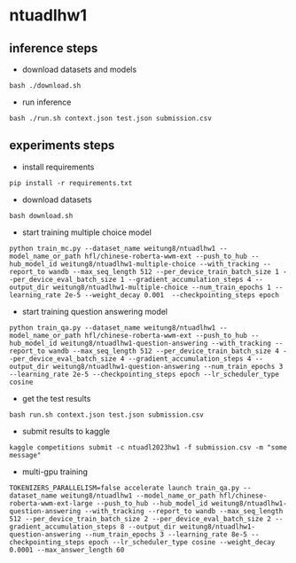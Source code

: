 # ntuadlhw1

## inference steps

* download datasets and models

```bash ./download.sh```

* run inference

```bash ./run.sh context.json test.json submission.csv```


## experiments steps

* install requirements

```pip install -r requirements.txt```

* download datasets

```bash download.sh```

* start training multiple choice model

```python train_mc.py --dataset_name weitung8/ntuadlhw1 --model_name_or_path hfl/chinese-roberta-wwm-ext --push_to_hub --hub_model_id weitung8/ntuadlhw1-multiple-choice --with_tracking --report_to wandb --max_seq_length 512 --per_device_train_batch_size 1 --per_device_eval_batch_size 1 --gradient_accumulation_steps 4 --output_dir weitung8/ntuadlhw1-multiple-choice --num_train_epochs 1 --learning_rate 2e-5 --weight_decay 0.001  --checkpointing_steps epoch```

* start training question answering model

```python train_qa.py --dataset_name weitung8/ntuadlhw1 --model_name_or_path hfl/chinese-roberta-wwm-ext --push_to_hub --hub_model_id weitung8/ntuadlhw1-question-answering --with_tracking --report_to wandb --max_seq_length 512 --per_device_train_batch_size 4 --per_device_eval_batch_size 4 --gradient_accumulation_steps 4 --output_dir weitung8/ntuadlhw1-question-answering --num_train_epochs 3 --learning_rate 2e-5 --checkpointing_steps epoch --lr_scheduler_type cosine```

* get the test results

```bash run.sh context.json test.json submission.csv```

* submit results to kaggle

```kaggle competitions submit -c ntuadl2023hw1 -f submission.csv -m "some message"```

* multi-gpu training

```TOKENIZERS_PARALLELISM=false accelerate launch train_qa.py --dataset_name weitung8/ntuadlhw1 --model_name_or_path hfl/chinese-roberta-wwm-ext-large --push_to_hub --hub_model_id weitung8/ntuadlhw1-question-answering --with_tracking --report_to wandb --max_seq_length 512 --per_device_train_batch_size 2 --per_device_eval_batch_size 2 --gradient_accumulation_steps 8 --output_dir weitung8/ntuadlhw1-question-answering --num_train_epochs 3 --learning_rate 8e-5 --checkpointing_steps epoch --lr_scheduler_type cosine --weight_decay 0.0001 --max_answer_length 60```
